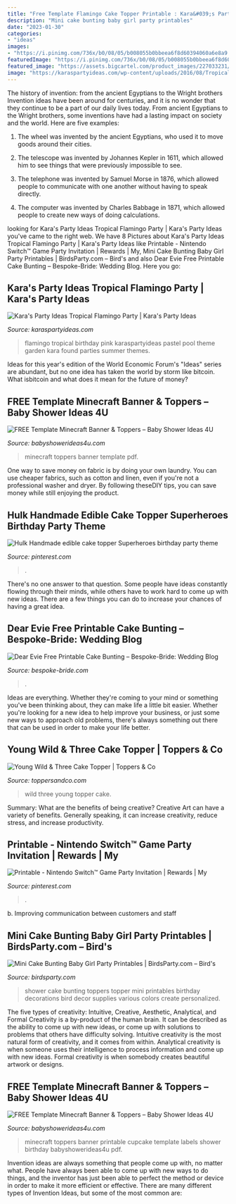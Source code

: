 ```yaml
---
title: "Free Template Flamingo Cake Topper Printable : Kara&#039;s Party Ideas Tropical Flamingo Party"
description: "Mini cake bunting baby girl party printables"
date: "2023-01-30"
categories:
- "ideas"
images:
- "https://i.pinimg.com/736x/b0/08/05/b008055b0bbeea6f8d60394060a6e8a9.jpg"
featuredImage: "https://i.pinimg.com/736x/b0/08/05/b008055b0bbeea6f8d60394060a6e8a9.jpg"
featured_image: "https://assets.bigcartel.com/product_images/227033231/young+wild+and+three.jpg?auto=format&amp;fit=max&amp;h=1200&amp;w=1200"
image: "https://karaspartyideas.com/wp-content/uploads/2016/08/Tropical-Flamingo-Party-via-Karas-Party-Ideas-KarasPartyIdeas.com20.jpg"
---
```



The history of invention: from the ancient Egyptians to the Wright brothers
Invention ideas have been around for centuries, and it is no wonder that they continue to be a part of our daily lives today. From ancient Egyptians to the Wright brothers, some inventions have had a lasting impact on society and the world. Here are five examples:
1) The wheel was invented by the ancient Egyptians, who used it to move goods around their cities.

2) The telescope was invented by Johannes Kepler in 1611, which allowed him to see things that were previously impossible to see.

3) The telephone was invented by Samuel Morse in 1876, which allowed people to communicate with one another without having to speak directly.

4) The computer was invented by Charles Babbage in 1871, which allowed people to create new ways of doing calculations.

	

		
looking for Kara&#039;s Party Ideas Tropical Flamingo Party | Kara&#039;s Party Ideas you've came to the right web. We have 8 Pictures about Kara&#039;s Party Ideas Tropical Flamingo Party | Kara&#039;s Party Ideas like Printable - Nintendo Switch™ Game Party Invitation | Rewards | My, Mini Cake Bunting Baby Girl Party Printables | BirdsParty.com – Bird&#039;s and also Dear Evie Free Printable Cake Bunting – Bespoke-Bride: Wedding Blog. Here you go:
		
    
## Kara&#039;s Party Ideas Tropical Flamingo Party | Kara&#039;s Party Ideas

<img loading=lazy src="https://karaspartyideas.com/wp-content/uploads/2016/08/Tropical-Flamingo-Party-via-Karas-Party-Ideas-KarasPartyIdeas.com20.jpg" onerror="this.onerror=null;this.src='https://tse3.mm.bing.net/th?id=OIP.VjGm7CJWcc4MEh0DXSO3vgHaLG&amp;pid=15.1';" alt="Kara&#039;s Party Ideas Tropical Flamingo Party | Kara&#039;s Party Ideas">

_Source: karaspartyideas.com_

>flamingo tropical birthday pink karaspartyideas pastel pool theme garden kara found parties summer themes. 

	

Ideas for this year's edition of the World Economic Forum's "Ideas" series are abundant, but no one idea has taken the world by storm like bitcoin. What isbitcoin and what does it mean for the future of money? 

    
## FREE Template Minecraft Banner &amp; Toppers – Baby Shower Ideas 4U

<img loading=lazy src="https://babyshowerideas4u.com/wp-content/uploads/2014/04/2-723x1024.png" onerror="this.onerror=null;this.src='https://tse3.mm.bing.net/th?id=OIP.Da2AALcLEqdA9e7txhY7DgHaKf&amp;pid=15.1';" alt="FREE Template Minecraft Banner &amp; Toppers – Baby Shower Ideas 4U">

_Source: babyshowerideas4u.com_

>minecraft toppers banner template pdf. 

	

One way to save money on fabric is by doing your own laundry. You can use cheaper fabrics, such as cotton and linen, even if you're not a professional washer and dryer. By following theseDIY tips, you can save money while still enjoying the product.

    
## Hulk Handmade Edible Cake Topper Superheroes Birthday Party Theme

<img loading=lazy src="https://i.pinimg.com/736x/b0/08/05/b008055b0bbeea6f8d60394060a6e8a9.jpg" onerror="this.onerror=null;this.src='https://tse1.mm.bing.net/th?id=OIP.m3vlFTWAFxvZ8gBX5kU64AHaG5&amp;pid=15.1';" alt="Hulk Handmade edible cake topper Superheroes birthday party theme">

_Source: pinterest.com_

>. 

	

There's no one answer to that question. Some people have ideas constantly flowing through their minds, while others have to work hard to come up with new ideas. There are a few things you can do to increase your chances of having a great idea.

    
## Dear Evie Free Printable Cake Bunting – Bespoke-Bride: Wedding Blog

<img loading=lazy src="https://www.bespoke-bride.com/wp-content/uploads/2012/08/Dear-Evie-Free-Printable-Cake-Bunting.jpg" onerror="this.onerror=null;this.src='https://tse2.mm.bing.net/th?id=OIP.Bumq45jFtiqlTVRjkuOLkAAAAA&amp;pid=15.1';" alt="Dear Evie Free Printable Cake Bunting – Bespoke-Bride: Wedding Blog">

_Source: bespoke-bride.com_

>. 

	

Ideas are everything. Whether they're coming to your mind or something you've been thinking about, they can make life a little bit easier. Whether you're looking for a new idea to help improve your business, or just some new ways to approach old problems, there's always something out there that can be used in order to make your life better.

    
## Young Wild &amp; Three Cake Topper | Toppers &amp; Co

<img loading=lazy src="https://assets.bigcartel.com/product_images/227033231/young+wild+and+three.jpg?auto=format&amp;fit=max&amp;h=1200&amp;w=1200" onerror="this.onerror=null;this.src='https://tse2.mm.bing.net/th?id=OIP.m1zy-I9eGycccsk8ztn2FQHaHa&amp;pid=15.1';" alt="Young Wild &amp; Three Cake Topper | Toppers &amp; Co">

_Source: toppersandco.com_

>wild three young topper cake. 

	

Summary: What are the benefits of being creative?
Creative Art can have a variety of benefits. Generally speaking, it can increase creativity, reduce stress, and increase productivity.

    
## Printable - Nintendo Switch™ Game Party Invitation | Rewards | My

<img loading=lazy src="https://i.pinimg.com/736x/be/0a/cd/be0acd208a1d2868bc16d4a9a8ad0da1.jpg" onerror="this.onerror=null;this.src='https://tse1.mm.bing.net/th?id=OIP.-oracLFUHszedky0EAmzeQHaEN&amp;pid=15.1';" alt="Printable - Nintendo Switch™ Game Party Invitation | Rewards | My">

_Source: pinterest.com_

>. 

	

b. Improving communication between customers and staff 

    
## Mini Cake Bunting Baby Girl Party Printables | BirdsParty.com – Bird&#039;s

<img loading=lazy src="http://cdn.shopify.com/s/files/1/1644/7575/products/cake-bunting_1024x1024.jpg?v=1481364328" onerror="this.onerror=null;this.src='https://tse3.mm.bing.net/th?id=OIP.Vy1VIlWp9j1uYibZk-491QHaKB&amp;pid=15.1';" alt="Mini Cake Bunting Baby Girl Party Printables | BirdsParty.com – Bird&#039;s">

_Source: birdsparty.com_

>shower cake bunting toppers topper mini printables birthday decorations bird decor supplies various colors create personalized. 

	

The five types of creativity: Intuitive, Creative, Aesthetic, Analytical, and Formal
Creativity is a by-product of the human brain. It can be described as the ability to come up with new ideas, or come up with solutions to problems that others have difficulty solving. Intuitive creativity is the most natural form of creativity, and it comes from within. Analytical creativity is when someone uses their intelligence to process information and come up with new ideas. Formal creativity is when somebody creates beautiful artwork or designs.

    
## FREE Template Minecraft Banner &amp; Toppers – Baby Shower Ideas 4U

<img loading=lazy src="https://babyshowerideas4u.com/wp-content/uploads/2014/04/1-723x1024.png" onerror="this.onerror=null;this.src='https://tse1.mm.bing.net/th?id=OIP.z20XgXAcHZufuhx6kFlFYQHaKf&amp;pid=15.1';" alt="FREE Template Minecraft Banner &amp; Toppers – Baby Shower Ideas 4U">

_Source: babyshowerideas4u.com_

>minecraft toppers banner printable cupcake template labels shower birthday babyshowerideas4u pdf. 

	

Invention ideas are always something that people come up with, no matter what. People have always been able to come up with new ways to do things, and the inventor has just been able to perfect the method or device in order to make it more efficient or effective. There are many different types of Invention Ideas, but some of the most common are:

